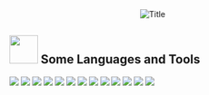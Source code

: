 

<div align="center">
  <img src="https://readme-typing-svg.herokuapp.com?font=Architects+Daughter&color=%2938C2BF&size=50&center=true&vCenter=true&height=60&width=600&lines=Heyyy!+I'm+Nour+Ahmed+%3C3;Welcome+to+my+profile!" alt="Title"></img>
</div>

## <img src="https://media2.giphy.com/media/QssGEmpkyEOhBCb7e1/giphy.gif?cid=ecf05e47a0n3gi1bfqntqmob8g9aid1oyj2wr3ds3mg700bl&rid=giphy.gif" width="50px"> Some Languages and Tools
<p align="left">
  <img src="https://img.shields.io/badge/Dart-%230175C2.svg?style=for-the-badge&logo=dart&logoColor=white" />
  <img src="https://img.shields.io/badge/Flutter-%230256A7.svg?style=for-the-badge&logo=flutter&logoColor=white" />
  <img src="https://img.shields.io/badge/Firebase-%23FFCA28.svg?style=for-the-badge&logo=firebase&logoColor=white" />
  <img src="https://img.shields.io/badge/API-%23FF5733.svg?style=for-the-badge&logo=postman&logoColor=white" />
  <img src="https://img.shields.io/badge/BLoC-%232F6C8E.svg?style=for-the-badge&logo=flutter&logoColor=white" />
  <img src="https://img.shields.io/badge/Cubit-%23F8B300.svg?style=for-the-badge&logo=flutter&logoColor=white" />
  <img src="https://img.shields.io/badge/Provider-%230060d8.svg?style=for-the-badge&logo=flutter&logoColor=white" />
  <img src="https://img.shields.io/badge/Responsive%20Design-%23F5A623.svg?style=for-the-badge&logo=flutter&logoColor=white" />
  <img src="https://img.shields.io/badge/Unit%20Testing-%23F0A500.svg?style=for-the-badge&logo=flutter&logoColor=white" />
  <img src="https://img.shields.io/badge/Visual%20Studio%20Code-0078d7.svg?style=for-the-badge&logo=visual-studio-code&logoColor=white" />
  <img src="https://img.shields.io/badge/git-%23F05033.svg?style=for-the-badge&logo=git&logoColor=white" />
  <img src="https://img.shields.io/badge/github-%23121011.svg?style=for-the-badge&logo=github&logoColor=white" />
  <img src="https://img.shields.io/badge/Android%20Studio-%233DDC84.svg?style=for-the-badge&logo=android-studio&logoColor=white" />
</p>




